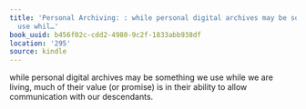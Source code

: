 ```yaml
---
title: 'Personal Archiving: : while personal digital archives may be something we
  use whil…'
book_uuid: b456f02c-cdd2-4980-9c2f-1833abb938df
location: '295'
source: kindle
---
```


while personal digital archives may be something we use while we are living, much of their value (or promise) is in their ability to allow communication with our descendants.